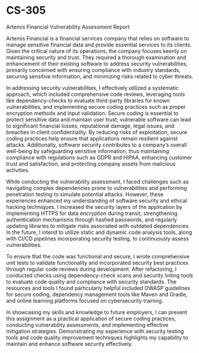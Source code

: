 # CS-305
Artemis Financial Vulnerability Assessment Report

Artemis Financial is a financial services company that relies on software to manage sensitive financial data and provide essential services to its clients. Given the critical nature of its operations, the company focuses keenly on maintaining security and trust. They required a thorough examination and enhancement of their existing software to address security vulnerabilities, primarily concerned with ensuring compliance with industry standards, securing sensitive information, and minimizing risks related to cyber threats.

In addressing security vulnerabilities, I effectively utilized a systematic approach, which included comprehensive code reviews, leveraging tools like dependency-checks to evaluate third-party libraries for known vulnerabilities, and implementing secure coding practices such as proper encryption methods and input validation. Secure coding is essential to protect sensitive data and maintain user trust; vulnerable software can lead to significant financial losses, reputational damage, legal issues, and breaches in client confidentiality. By reducing risks of exploitation, secure coding practices help ensure that applications remain resilient against attacks. Additionally, software security contributes to a company’s overall well-being by safeguarding sensitive information, thus maintaining compliance with regulations such as GDPR and HIPAA, enhancing customer trust and satisfaction, and protecting company assets from malicious activities.

While conducting the vulnerability assessment, I faced challenges such as navigating complex dependencies prone to vulnerabilities and performing penetration testing to simulate potential attacks. However, these experiences enhanced my understanding of software security and ethical hacking techniques. I increased the security layers of the application by implementing HTTPS for data encryption during transit, strengthening authentication mechanisms through hashed passwords, and regularly updating libraries to mitigate risks associated with outdated dependencies. In the future, I intend to utilize static and dynamic code analysis tools, along with CI/CD pipelines incorporating security testing, to continuously assess vulnerabilities.

To ensure that the code was functional and secure, I wrote comprehensive unit tests to validate functionality and incorporated security best practices through regular code reviews during development. After refactoring, I conducted checks using dependency-check scans and security linting tools to evaluate code quality and compliance with security standards. The resources and tools I found particularly helpful included OWASP guidelines for secure coding, dependency management tools like Maven and Gradle, and online learning platforms focused on cybersecurity training.

In showcasing my skills and knowledge to future employers, I can present this assignment as a practical application of secure coding practices, conducting vulnerability assessments, and implementing effective mitigation strategies. Demonstrating my experience with security testing tools and code quality improvement techniques highlights my capability to maintain and enhance software security effectively.
